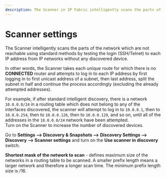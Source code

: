 ```yaml
---
description: The Scanner in IP Fabric intelligently scans the parts of the network which are not reachable using standard methods by testing the login (SSH/Telnet)...
---
```


# Scanner settings

The Scanner intelligently scans the parts of the network which are not
reachable using standard methods by testing the login (SSH/Telnet) to
each IP address from IP networks without any discovered device.

In other words, the Scanner takes each unique route for which there is
no **CONNECTED** router and attempts to log in to each IP address by first
logging in to first unicast address of a subnet, then last address,
split the subnet in half and continue the process accordingly (excluding
the already attempted addresses).

For example, if after standard intelligent discovery, there is a network
`10.0.0.0/24` in a routing table which does not belong to any of the
interfaces discovered, the scanner will attempt to log in to `10.0.0.1`,
then to `10.0.0.254`, then to `10.0.0.126`, then to `10.0.0.129`, and so on,
until all of the addresses in the `10.0.0.0/24` network have been
attempted.  
Turn on the Scanner to increase the number of discovered devices.

Go to **Settings --> Discovery & Snapshots --> Discovery Settings --> Discovery
--> Scanner settings** and turn on the **Use scanner in discovery** switch.

**Shortest mask of the network to scan** - defines maximum size of the
networks in a routing table to be scanned. A smaller prefix length means
a larger network and therefore a longer scan time. The minimum prefix
length size is /16.
